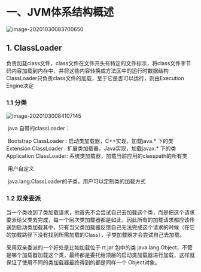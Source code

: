 # 一、JVM体系结构概述

![image-20201030083700650](D:\myself\springboot-example\文档\typora\images\jvm01.png)

## 1. ClassLoader

​	负责加载class文件，class文件在文件开头有特定的文件标示，将class文件字节码内容加载到内存中，并将这些内容转换成方法区中的运行时数据结构
​    ClassLoader只负责class文件的加载，至于它是否可以运行，则由Execution Engine决定 

### 1.1 分类

![image-20201030084107145](D:\myself\springboot-example\文档\typora\images\jvm02.png)

​           java 自带的classLoader：

​					Bootstrap ClassLoader  : 启动类加载器，C++实现，加载java.* 下的类
​                    Extension ClassLoader  : 扩展类加载器，Java实现，加载javax.* 下的类
​                    Application ClassLoader: 系统类加载器，加载当前应用的classpath的所有类

​         用户自定义

​					java.lang.ClassLoader的子类，用户可以定制类的加载方式

### 1.2 双亲委派

当一个类收到了类加载请求，他首先不会尝试自己去加载这个类，而是把这个请求委派给父类去完成，每一个层次类加载器都是如此，因此所有的加载请求都应该传送到启动类加载其中，只有当父类加载器反馈自己无法完成这个请求的时候（在它的加载路径下没有找到所需加载的Class），子类加载器才会尝试自己去加载。

采用双亲委派的一个好处是比如加载位于 rt.jar 包中的类 java.lang.Object，不管是哪个加载器加载这个类，最终都是委托给顶层的启动类加载器进行加载，这样就保证了使用不同的类加载器最终得到的都是同样一个 Object对象。  